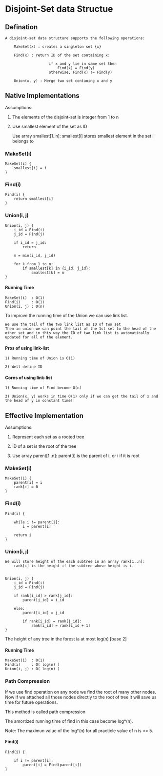 # Disjoint-Set data Structue

## Defination

	A disjoint-set data structure supports the following operations:

		MakeSet(x) : creates a singleton set {x}

		Find(x) : return ID of the set containing x:

						if x and y lie in same set then
							Find(x) = Find(y)
						otherwise, Find(x) != Find(y)

		Union(x, y) : Merge two set contaning x and y
		
		

## Native Implementations

Assumptions:

1) The elements of the disjoint-set is integer from 1 to n
	
2) Use smallest element of the set as ID

	Use array smallest[1..n]: smallest[i] stores smallest element in the set i belongs to



### MakeSet(i)

	MakeSet(i) {
		smallest[i] = i
	}



### Find(i)

	Find(i) {
		return smallest[i]
	}



### Union(i, j)

	Union(i, j) {
		i_id = Find(i)
		j_id = Find(j)

		if i_id = j_id:
			return

		m = min(i_id, j_id)

		for k from 1 to n:
			if smallest[k] in {i_id, j_id}:
				smallest[k] = m
	}



#### Running Time

	MakeSet(i)  : O(1)
	Find(i)     : O(1)
	Union(i, j) : O(n)



To improve the running time of the Union we can use link list.
~~~
We use the tail of the two link list as ID of two set
Then in union we can point the tail of the 1st set to the head of the other set and in this way the ID of two link list is automatically updated for all of the element.
~~~



#### Pros of using link-list

	1) Running time of Union is O(1)
	
	2) Well define ID



#### Corns of using link-list

	1) Running time of Find become O(n)
	
	2) Union(x, y) works in time O(1) only if we can get the tail of x and the head of y in constant time!!



## Effective Implementation

Assumptions:

1) Represent each set as a rooted tree
	
2) ID of a set is the root of the tree
	
3) Use array parent[1..n]:
	parent[i] is the parent of i, or i if it is root
	
	

### MakeSet(i)

	MakeSet(i) {
		parent[i] = i
		rank[i] = 0
	}



### Find(i)

	Find(i) {

		while i != parent[i]:
			i = parent[i]

		return i
	}



### Union(i, j)
	We will store height of the each subtree in an array rank[1..n]:
		rank[i] is the height if the subtree whose height is i.


	Union(i, j) {
		i_id = Find(i)
		j_id = Find(j)

		if rank[i_id] > rank[j_id]:
			parent[j_id] = i_id

		else:
			parent[i_id] = j_id

			if rank[i_id] = rank[j_id]:
				rank[i_id] = rank[i_id + 1]
	}


The height of any tree in the forest ia at most log(n) [base 2]



#### Running Time

	MakeSet(i)  : O(1)
	Find(i)     : O( log(n) )
	Union(i, j) : O( log(n) )



### Path Compression

If we use find operation on any node we find the root of many other nodes.
Now if we attached all those nodes directly to the root of tree it will save us time for future operations.

This method is called path compression

The amortized running time of find in this case become log*(n).

Note: The maximun value of the log*(n) for all practicle value of n is <= 5.



#### Find(i)

	Find(i) {

		if i != parent[i]:
			parent[i] = Find(parent[i])
	}
